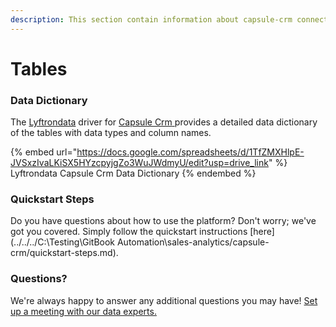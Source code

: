 ```yaml
---
description: This section contain information about capsule-crm connector tables information
---
```


# Tables

### Data Dictionary

The [Lyftrondata](https://www.lyftrondata.com/) driver for [Capsule Crm](https://www.lyftrondata.com/integration/sales-analytics/capsule//)[ ](https://www.lyftrondata.com/integration/capsule-crm/)provides a detailed data dictionary of the tables with data types and column names.

{% embed url="https://docs.google.com/spreadsheets/d/1TfZMXHlpE-JVSxzIvaLKiSX5HYzcpyjgZo3WuJWdmyU/edit?usp=drive_link" %}
Lyftrondata Capsule Crm Data Dictionary
{% endembed %}

### Quickstart Steps

Do you have questions about how to use the platform? Don't worry; we've got you covered. Simply follow the quickstart instructions [here](../../../C:\Testing\GitBook Automation\sales-analytics/capsule-crm/quickstart-steps.md).

### Questions? <a href="#questions" id="questions"></a>

We're always happy to answer any additional questions you may have! [Set up a meeting with our data experts.](https://www.lyftrondata.com/book-a-meeting/)

